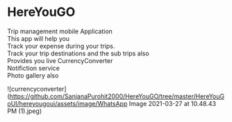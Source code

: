 # HereYouGO
Trip management mobile Application 
<br> This app will help you <br>
Track your expense during your trips.
<br> Track your trip destinations and the sub trips also
<br> Provides you live CurrencyConverter
<br> Notifiction service 
<br> Photo gallery also

![currencyconverter](https://github.com/SanjanaPurohit2000/HereYouGO/tree/master/HereYouGoUI/hereyougoui/assets/image/WhatsApp Image 2021-03-27 at 10.48.43 PM (1).jpeg)
  
